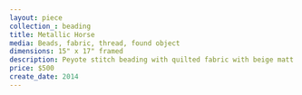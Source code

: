 ```yaml
---
layout: piece
collection_: beading
title: Metallic Horse
media: Beads, fabric, thread, found object
dimensions: 15" x 17" framed
description: Peyote stitch beading with quilted fabric with beige matt and 2 inch deep glassed shadow box maple frame.
price: $500
create_date: 2014
---
```

